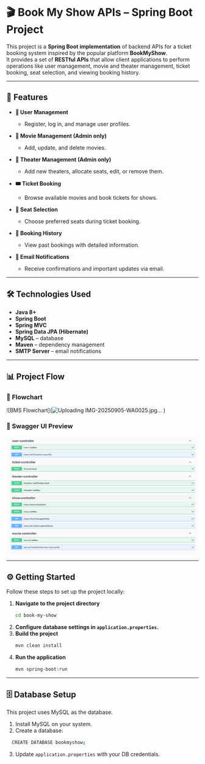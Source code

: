 # 🎬 Book My Show APIs – Spring Boot Project  

This project is a **Spring Boot implementation** of backend APIs for a ticket booking system inspired by the popular platform **BookMyShow**.  
It provides a set of **RESTful APIs** that allow client applications to perform operations like user management, movie and theater management, ticket booking, seat selection, and viewing booking history.  

---

## 🚀 Features  

- **👤 User Management**  
  - Register, log in, and manage user profiles.  

- **🎥 Movie Management (Admin only)**  
  - Add, update, and delete movies.  

- **🏢 Theater Management (Admin only)**  
  - Add new theaters, allocate seats, edit, or remove them.  

- **🎟 Ticket Booking**  
  - Browse available movies and book tickets for shows.  

- **💺 Seat Selection**  
  - Choose preferred seats during ticket booking.  

- **📜 Booking History**  
  - View past bookings with detailed information.  

- **📧 Email Notifications**  
  - Receive confirmations and important updates via email.  

---

## 🛠️ Technologies Used  

- **Java 8+**  
- **Spring Boot**  
- **Spring MVC**  
- **Spring Data JPA (Hibernate)**  
- **MySQL** – database  
- **Maven** – dependency management  
- **SMTP Server** – email notifications  

---

## 📊 Project Flow  

### 🔹 Flowchart  
![BMS Flowchart](![Uploading IMG-20250905-WA0025.jpg…]()
)  

### 🔹 Swagger UI Preview  
![Swagger Screenshot](src/main/java/com/driver/bookMyShow/Images/Book-my-show%20API%27s.png)  

---

## ⚙️ Getting Started  

Follow these steps to set up the project locally:  

1. **Navigate to the project directory**  
   ```bash
   cd book-my-show
   ```
2. **Configure database settings in `application.properties`.**  
3. **Build the project**  
   ```bash
   mvn clean install
   ```
4. **Run the application**  
   ```bash
   mvn spring-boot:run
   ```

---

## 🗄️ Database Setup
This project uses MySQL as the database.
1. Install MySQL on your system.
2. Create a database:
 ```bash
   CREATE DATABASE bookmyshow;
   ```
3. Update `application.properties` with your DB credentials.

   



